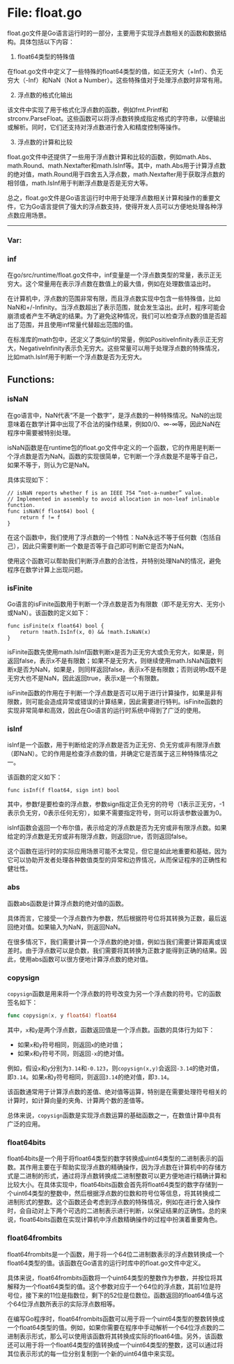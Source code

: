 # File: float.go

float.go文件是Go语言运行时的一部分，主要用于实现浮点数相关的函数和数据结构。具体包括以下内容：

1. float64类型的特殊值

在float.go文件中定义了一些特殊的float64类型的值，如正无穷大（+Inf）、负无穷大（-Inf）和NaN（Not a Number）。这些特殊值对于处理浮点数时非常有用。

2. 浮点数的格式化输出

该文件中实现了用于格式化浮点数的函数，例如fmt.Printf和strconv.ParseFloat。这些函数可以将浮点数转换成指定格式的字符串，以便输出或解析。同时，它们还支持对浮点数进行舍入和精度控制等操作。

3. 浮点数的计算和比较

float.go文件中还提供了一些用于浮点数计算和比较的函数，例如math.Abs、math.Round、math.Nextafter和math.IsInf等。其中，math.Abs用于计算浮点数的绝对值，math.Round用于四舍五入浮点数，math.Nextafter用于获取浮点数的相邻值，math.IsInf用于判断浮点数是否是无穷大等。

总之，float.go文件是Go语言运行时中用于处理浮点数相关计算和操作的重要文件，它为Go语言提供了强大的浮点数支持，使得开发人员可以方便地处理各种浮点数应用场景。




---

### Var:

### inf

在go/src/runtime/float.go文件中，inf变量是一个浮点数类型的常量，表示正无穷大。这个常量用在表示浮点数在数值上的最大值，例如在处理数值溢出时。

在计算机中，浮点数的范围非常有限，而且浮点数实现中包含一些特殊值，比如NaN和+/-Infinity。当浮点数超出了表示范围，就会发生溢出。此时，程序可能会崩溃或者产生不确定的结果。为了避免这种情况，我们可以检查浮点数的值是否超出了范围，并且使用inf常量代替超出范围的值。

在标准库的math包中，还定义了类似inf的常量，例如PositiveInfinity表示正无穷大，NegativeInfinity表示负无穷大。这些常量可以用于处理浮点数的特殊情况，比如math.IsInf用于判断一个浮点数是否为无穷大。



## Functions:

### isNaN

在go语言中，NaN代表“不是一个数字”，是浮点数的一种特殊情况。NaN的出现意味着在数学计算中出现了不合法的操作结果，例如0/0、∞-∞等，因此NaN在程序中需要被特别处理。

isNaN函数是在runtime包的float.go文件中定义的一个函数，它的作用是判断一个浮点数是否为NaN。函数的实现很简单，它判断一个浮点数是不是等于自己，如果不等于，则认为它是NaN。

具体实现如下：

```
// isNaN reports whether f is an IEEE 754 “not-a-number” value.
// Implemented in assembly to avoid allocation in non-leaf inlinable function.
func isNaN(f float64) bool {
    return f != f
}
```

在这个函数中，我们使用了浮点数的一个特性：NaN永远不等于任何数（包括自己），因此只需要判断一个数是否等于自己即可判断它是否为NaN。

使用这个函数可以帮助我们判断浮点数的合法性，并特别处理NaN的情况，避免程序在数学计算上出现问题。



### isFinite

Go语言的isFinite函数用于判断一个浮点数是否为有限数（即不是无穷大、无穷小或NaN）。该函数的定义如下：

```
func isFinite(x float64) bool {
    return !math.IsInf(x, 0) && !math.IsNaN(x)
}
```

isFinite函数先使用math.IsInf函数判断x是否为正无穷大或负无穷大，如果是，则返回false，表示x不是有限数；如果不是无穷大，则继续使用math.IsNaN函数判断x是否为NaN，如果是，则同样返回false，表示x不是有限数；否则说明x既不是无穷大也不是NaN，因此返回true，表示x是一个有限数。

isFinite函数的作用在于判断一个浮点数是否可以用于进行计算操作，如果是非有限数，则可能会造成异常或错误的计算结果，因此需要进行特判。isFinite函数的实现非常简单和高效，因此在Go语言的运行时系统中得到了广泛的使用。



### isInf

isInf是一个函数，用于判断给定的浮点数是否为正无穷、负无穷或非有限浮点数（即NaN）。它的作用是检查浮点数的值，并确定它是否属于这三种特殊情况之一。

该函数的定义如下：

```
func isInf(f float64, sign int) bool
```

其中，参数f是要检查的浮点数，参数sign指定正负无穷的符号（1表示正无穷，-1表示负无穷，0表示任何无穷），如果不需要指定符号，则可以将该参数设置为0。

isInf函数会返回一个布尔值，表示给定的浮点数是否为无穷或非有限浮点数。如果给定的浮点数是无穷或非有限浮点数，则返回true，否则返回false。

这个函数在运行时的实际应用场景可能不太常见，但它是如此地重要和基础，因为它可以协助开发者处理各种数值类型的异常和边界情况，从而保证程序的正确性和健壮性。



### abs

函数abs函数是计算浮点数的绝对值的函数。

具体而言，它接受一个浮点数作为参数，然后根据符号位将其转换为正数，最后返回绝对值。如果输入为NaN，则返回NaN。

在很多情况下，我们需要计算一个浮点数的绝对值，例如当我们需要计算距离或误差时。由于浮点数可以是负数，我们需要将其转换为正数才能得到正确的结果。因此，使用abs函数可以很方便地计算浮点数的绝对值。



### copysign

`copysign`函数是用来将一个浮点数的符号改变为另一个浮点数的符号。它的函数签名如下：

```go
func copysign(x, y float64) float64
```

其中，`x`和`y`是两个浮点数，函数返回值是一个浮点数。函数的具体行为如下：

- 如果`x`和`y`符号相同，则返回`x`的绝对值；
- 如果`x`和`y`符号不同，则返回`-x`的绝对值。

例如，假设`x`和`y`分别为`3.14`和`-0.123`，则`copysign(x,y)`会返回`-3.14`的绝对值，即`3.14`。如果`x`和`y`符号相同，则返回`3.14`的绝对值，即`3.14`。

该函数通常用于计算浮点数的差值、绝对值等运算，特别是在需要处理符号相关的计算时，如计算向量的夹角、计算两个数的差值等。

总体来说，`copysign`函数是实现浮点数运算的基础函数之一，在数值计算中具有广泛的应用。



### float64bits

float64bits是一个用于将float64类型的数字转换成uint64类型的二进制表示的函数。其作用主要在于帮助实现浮点数的精确操作，因为浮点数在计算机中的存储方式是二进制的形式，通过将浮点数转换成二进制整数可以更方便地进行精确计算和比较大小。在具体实现中，float64bits函数会首先将float64类型的数字存储到一个uint64类型的整数中，然后根据浮点数的位数和符号位等信息，将其转换成二进制形式的整数。这个函数还会考虑到浮点数的特殊情况，例如在进行舍入操作时，会自动对上下两个可选的二进制表示进行判断，以保证结果的正确性。总的来说，float64bits函数在实现计算机中浮点数精确操作的过程中扮演着重要角色。



### float64frombits

float64frombits是一个函数，用于将一个64位二进制数表示的浮点数转换成一个float64类型的值。该函数在Go语言的运行时库中的float.go文件中定义。

具体来说，float64frombits函数将一个uint64类型的整数作为参数，并按位将其解释为一个float64类型的值。这个参数对应于一个64位的浮点数，其前1位是符号位，接下来的11位是指数位，剩下的52位是位数位。函数返回的float64值与这个64位浮点数所表示的实际浮点数相等。

在编写Go程序时，float64frombits函数可以用于将一个uint64类型的整数转换成一个float64类型的值。例如，如果你需要在程序中手动解析一个64位浮点数的二进制表示形式，那么可以使用该函数将其转换成实际的float64值。另外，该函数还可以用于将一个float64类型的值转换成一个uint64类型的整数，这可以通过将其位表示形式的每一位分别复制到一个新的uint64值中来实现。



